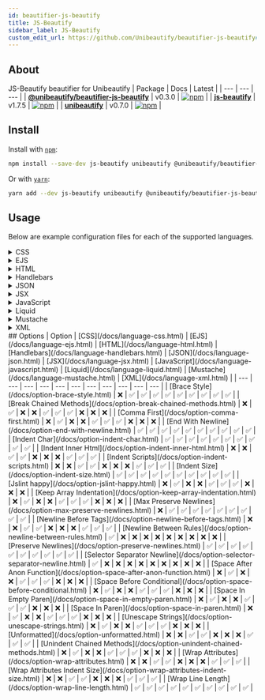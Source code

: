 ```yaml
---
id: beautifier-js-beautify
title: JS-Beautify
sidebar_label: JS-Beautify
custom_edit_url: https://github.com/Unibeautify/beautifier-js-beautify#readme
---
```

## About
JS-Beautify beautifier for Unibeautify
| Package | Docs | Latest |
| --- | --- | --- |
| **[@unibeautify/beautifier-js-beautify](https://www.npmjs.com/package/@unibeautify/beautifier-js-beautify)** | v0.3.0 | [![npm](https://img.shields.io/npm/v/@unibeautify/beautifier-js-beautify.svg)](https://www.npmjs.com/package/@unibeautify/beautifier-js-beautify) |
| **[js-beautify](https://www.npmjs.com/package/js-beautify)** | v1.7.5 | [![npm](https://img.shields.io/npm/v/js-beautify.svg)](https://www.npmjs.com/package/js-beautify) |
| **[unibeautify](https://www.npmjs.com/package/unibeautify)** | v0.7.0 | [![npm](https://img.shields.io/npm/v/unibeautify.svg)](https://www.npmjs.com/package/unibeautify) |
## Install
Install with [`npm`](https://www.npmjs.com/):
```bash
npm install --save-dev js-beautify unibeautify @unibeautify/beautifier-js-beautify
```
Or with [`yarn`](https://yarnpkg.com/):
```bash
yarn add --dev js-beautify unibeautify @unibeautify/beautifier-js-beautify
```
## Usage
Below are example configuration files for each of the supported languages.
<details><summary>CSS</summary>
A `.unibeautifyrc.json` file would look like the following:
```json
{
  "CSS": {
    "beautifiers": [
      "JS-Beautify"
    ]
  }
}
```
</details>
<details><summary>EJS</summary>
A `.unibeautifyrc.json` file would look like the following:
```json
{
  "EJS": {
    "beautifiers": [
      "JS-Beautify"
    ]
  }
}
```
</details>
<details><summary>HTML</summary>
A `.unibeautifyrc.json` file would look like the following:
```json
{
  "HTML": {
    "beautifiers": [
      "JS-Beautify"
    ]
  }
}
```
</details>
<details><summary>Handlebars</summary>
A `.unibeautifyrc.json` file would look like the following:
```json
{
  "Handlebars": {
    "beautifiers": [
      "JS-Beautify"
    ]
  }
}
```
</details>
<details><summary>JSON</summary>
A `.unibeautifyrc.json` file would look like the following:
```json
{
  "JSON": {
    "beautifiers": [
      "JS-Beautify"
    ]
  }
}
```
</details>
<details><summary>JSX</summary>
A `.unibeautifyrc.json` file would look like the following:
```json
{
  "JSX": {
    "beautifiers": [
      "JS-Beautify"
    ]
  }
}
```
</details>
<details><summary>JavaScript</summary>
A `.unibeautifyrc.json` file would look like the following:
```json
{
  "JavaScript": {
    "beautifiers": [
      "JS-Beautify"
    ]
  }
}
```
</details>
<details><summary>Liquid</summary>
A `.unibeautifyrc.json` file would look like the following:
```json
{
  "Liquid": {
    "beautifiers": [
      "JS-Beautify"
    ]
  }
}
```
</details>
<details><summary>Mustache</summary>
A `.unibeautifyrc.json` file would look like the following:
```json
{
  "Mustache": {
    "beautifiers": [
      "JS-Beautify"
    ]
  }
}
```
</details>
<details><summary>XML</summary>
A `.unibeautifyrc.json` file would look like the following:
```json
{
  "XML": {
    "beautifiers": [
      "JS-Beautify"
    ]
  }
}
```
</details>
## Options
| Option | [CSS](/docs/language-css.html) | [EJS](/docs/language-ejs.html) | [HTML](/docs/language-html.html) | [Handlebars](/docs/language-handlebars.html) | [JSON](/docs/language-json.html) | [JSX](/docs/language-jsx.html) | [JavaScript](/docs/language-javascript.html) | [Liquid](/docs/language-liquid.html) | [Mustache](/docs/language-mustache.html) | [XML](/docs/language-xml.html) |
| --- | --- | --- | --- | --- | --- | --- | --- | --- | --- | --- |
| [Brace Style](/docs/option-brace-style.html) | &#10060; | &#9989; | &#9989; | &#9989; | &#9989; | &#9989; | &#9989; | &#9989; | &#9989; | &#9989; |
| [Break Chained Methods](/docs/option-break-chained-methods.html) | &#10060; | &#9989; | &#10060; | &#10060; | &#9989; | &#9989; | &#9989; | &#10060; | &#10060; | &#10060; |
| [Comma First](/docs/option-comma-first.html) | &#10060; | &#9989; | &#10060; | &#10060; | &#9989; | &#9989; | &#9989; | &#10060; | &#10060; | &#10060; |
| [End With Newline](/docs/option-end-with-newline.html) | &#9989; | &#9989; | &#9989; | &#9989; | &#9989; | &#9989; | &#9989; | &#9989; | &#9989; | &#9989; |
| [Indent Char](/docs/option-indent-char.html) | &#9989; | &#9989; | &#9989; | &#9989; | &#9989; | &#9989; | &#9989; | &#9989; | &#9989; | &#9989; |
| [Indent Inner Html](/docs/option-indent-inner-html.html) | &#10060; | &#10060; | &#9989; | &#9989; | &#10060; | &#10060; | &#10060; | &#9989; | &#9989; | &#9989; |
| [Indent Scripts](/docs/option-indent-scripts.html) | &#10060; | &#10060; | &#9989; | &#9989; | &#10060; | &#10060; | &#10060; | &#9989; | &#9989; | &#9989; |
| [Indent Size](/docs/option-indent-size.html) | &#9989; | &#9989; | &#9989; | &#9989; | &#9989; | &#9989; | &#9989; | &#9989; | &#9989; | &#9989; |
| [Jslint happy](/docs/option-jslint-happy.html) | &#10060; | &#9989; | &#10060; | &#10060; | &#9989; | &#9989; | &#9989; | &#10060; | &#10060; | &#10060; |
| [Keep Array Indentation](/docs/option-keep-array-indentation.html) | &#10060; | &#9989; | &#10060; | &#10060; | &#9989; | &#9989; | &#9989; | &#10060; | &#10060; | &#10060; |
| [Max Preserve Newlines](/docs/option-max-preserve-newlines.html) | &#10060; | &#9989; | &#9989; | &#9989; | &#9989; | &#9989; | &#9989; | &#9989; | &#9989; | &#9989; |
| [Newline Before Tags](/docs/option-newline-before-tags.html) | &#10060; | &#10060; | &#9989; | &#9989; | &#10060; | &#10060; | &#10060; | &#9989; | &#9989; | &#9989; |
| [Newline Between Rules](/docs/option-newline-between-rules.html) | &#9989; | &#10060; | &#10060; | &#10060; | &#10060; | &#10060; | &#10060; | &#10060; | &#10060; | &#10060; |
| [Preserve Newlines](/docs/option-preserve-newlines.html) | &#9989; | &#9989; | &#9989; | &#9989; | &#9989; | &#9989; | &#9989; | &#9989; | &#9989; | &#9989; |
| [Selector Separator Newline](/docs/option-selector-separator-newline.html) | &#9989; | &#10060; | &#10060; | &#10060; | &#10060; | &#10060; | &#10060; | &#10060; | &#10060; | &#10060; |
| [Space After Anon Function](/docs/option-space-after-anon-function.html) | &#10060; | &#9989; | &#10060; | &#10060; | &#9989; | &#9989; | &#9989; | &#10060; | &#10060; | &#10060; |
| [Space Before Conditional](/docs/option-space-before-conditional.html) | &#10060; | &#9989; | &#10060; | &#10060; | &#9989; | &#9989; | &#9989; | &#10060; | &#10060; | &#10060; |
| [Space In Empty Paren](/docs/option-space-in-empty-paren.html) | &#10060; | &#9989; | &#10060; | &#10060; | &#9989; | &#9989; | &#9989; | &#10060; | &#10060; | &#10060; |
| [Space In Paren](/docs/option-space-in-paren.html) | &#10060; | &#9989; | &#10060; | &#10060; | &#9989; | &#9989; | &#9989; | &#10060; | &#10060; | &#10060; |
| [Unescape Strings](/docs/option-unescape-strings.html) | &#10060; | &#9989; | &#10060; | &#10060; | &#9989; | &#9989; | &#9989; | &#10060; | &#10060; | &#10060; |
| [Unformatted](/docs/option-unformatted.html) | &#10060; | &#10060; | &#9989; | &#9989; | &#10060; | &#10060; | &#10060; | &#9989; | &#9989; | &#9989; |
| [Unindent Chained Methods](/docs/option-unindent-chained-methods.html) | &#10060; | &#9989; | &#10060; | &#10060; | &#9989; | &#9989; | &#9989; | &#10060; | &#10060; | &#10060; |
| [Wrap Attributes](/docs/option-wrap-attributes.html) | &#10060; | &#10060; | &#9989; | &#9989; | &#10060; | &#10060; | &#10060; | &#9989; | &#9989; | &#9989; |
| [Wrap Attributes Indent Size](/docs/option-wrap-attributes-indent-size.html) | &#10060; | &#10060; | &#9989; | &#9989; | &#10060; | &#10060; | &#10060; | &#9989; | &#9989; | &#9989; |
| [Wrap Line Length](/docs/option-wrap-line-length.html) | &#9989; | &#9989; | &#9989; | &#9989; | &#9989; | &#9989; | &#9989; | &#9989; | &#9989; | &#9989; |